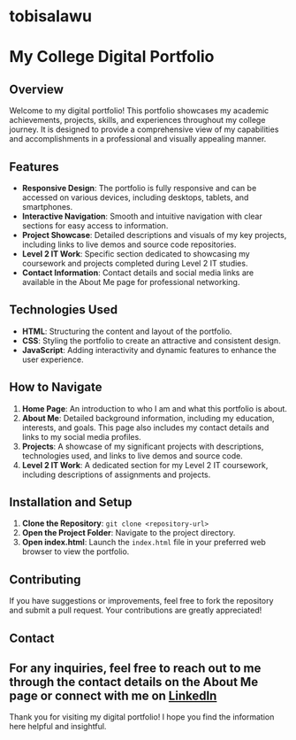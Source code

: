 # tobisalawu

# My College Digital Portfolio

## Overview
Welcome to my digital portfolio! This portfolio showcases my academic achievements, projects, skills, and experiences throughout my college journey. It is designed to provide a comprehensive view of my capabilities and accomplishments in a professional and visually appealing manner.

## Features
- **Responsive Design**: The portfolio is fully responsive and can be accessed on various devices, including desktops, tablets, and smartphones.
- **Interactive Navigation**: Smooth and intuitive navigation with clear sections for easy access to information.
- **Project Showcase**: Detailed descriptions and visuals of my key projects, including links to live demos and source code repositories.
- **Level 2 IT Work**: Specific section dedicated to showcasing my coursework and projects completed during Level 2 IT studies.
- **Contact Information**: Contact details and social media links are available in the About Me page for professional networking.

## Technologies Used
- **HTML**: Structuring the content and layout of the portfolio.
- **CSS**: Styling the portfolio to create an attractive and consistent design.
- **JavaScript**: Adding interactivity and dynamic features to enhance the user experience.

## How to Navigate
1. **Home Page**: An introduction to who I am and what this portfolio is about.
2. **About Me**: Detailed background information, including my education, interests, and goals. This page also includes my contact details and links to my social media profiles.
3. **Projects**: A showcase of my significant projects with descriptions, technologies used, and links to live demos and source code.
4. **Level 2 IT Work**: A dedicated section for my Level 2 IT coursework, including descriptions of assignments and projects.

## Installation and Setup
1. **Clone the Repository**: `git clone <repository-url>`
2. **Open the Project Folder**: Navigate to the project directory.
3. **Open index.html**: Launch the `index.html` file in your preferred web browser to view the portfolio.

## Contributing
If you have suggestions or improvements, feel free to fork the repository and submit a pull request. Your contributions are greatly appreciated!

## Contact
For any inquiries, feel free to reach out to me through the contact details on the About Me page or connect with me on [LinkedIn](https://www.linkedin.com/in/oluwatobi-s)
---

Thank you for visiting my digital portfolio! I hope you find the information here helpful and insightful.
